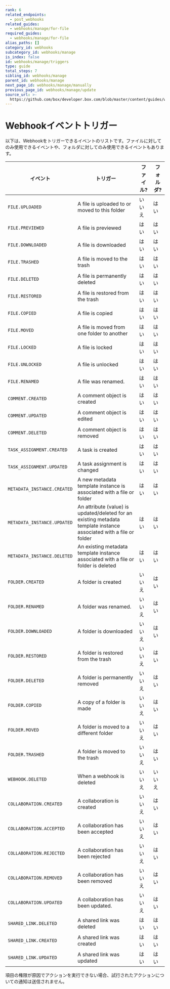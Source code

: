 ```yaml
---
rank: 6
related_endpoints:
  - post_webhooks
related_guides:
  - webhooks/manage/for-file
required_guides:
  - webhooks/manage/for-file
alias_paths: []
category_id: webhooks
subcategory_id: webhooks/manage
is_index: false
id: webhooks/manage/triggers
type: guide
total_steps: 7
sibling_id: webhooks/manage
parent_id: webhooks/manage
next_page_id: webhooks/manage/manually
previous_page_id: webhooks/manage/update
source_url: >-
  https://github.com/box/developer.box.com/blob/master/content/guides/webhooks/manage/triggers.md
---
```

# Webhookイベントトリガー

以下は、Webhookをトリガーできるイベントのリストです。ファイルに対してのみ使用できるイベントや、フォルダに対してのみ使用できるイベントもあります。

<!-- markdownlint-disable line-length -->

| イベント                        | トリガー                                                                                                                | ファイル? | フォルダ? |
| --------------------------- | ------------------------------------------------------------------------------------------------------------------- | ----- | ----- |
| `FILE.UPLOADED`             | A file is uploaded to or moved to this folder                                                                       | いいえ   | はい    |
| `FILE.PREVIEWED`            | A file is previewed                                                                                                 | はい    | はい    |
| `FILE.DOWNLOADED`           | A file is downloaded                                                                                                | はい    | はい    |
| `FILE.TRASHED`              | A file is moved to the trash                                                                                        | はい    | はい    |
| `FILE.DELETED`              | A file is permanently deleted                                                                                       | はい    | はい    |
| `FILE.RESTORED`             | A file is restored from the trash                                                                                   | はい    | はい    |
| `FILE.COPIED`               | A file is copied                                                                                                    | はい    | はい    |
| `FILE.MOVED`                | A file is moved from one folder to another                                                                          | はい    | はい    |
| `FILE.LOCKED`               | A file is locked                                                                                                    | はい    | はい    |
| `FILE.UNLOCKED`             | A file is unlocked                                                                                                  | はい    | はい    |
| `FILE.RENAMED`              | A file was renamed.                                                                                                 | はい    | はい    |
| `COMMENT.CREATED`           | A comment object is created                                                                                         | はい    | はい    |
| `COMMENT.UPDATED`           | A comment object is edited                                                                                          | はい    | はい    |
| `COMMENT.DELETED`           | A comment object is removed                                                                                         | はい    | はい    |
| `TASK_ASSIGNMENT.CREATED`   | A task is created                                                                                                   | はい    | はい    |
| `TASK_ASSIGNMENT.UPDATED`   | A task assignment is changed                                                                                        | はい    | はい    |
| `METADATA_INSTANCE.CREATED` | A new metadata template instance is associated with a file or folder                                                | はい    | はい    |
| `METADATA_INSTANCE.UPDATED` | An attribute (value) is updated/deleted for an existing metadata template instance associated with a file or folder | はい    | はい    |
| `METADATA_INSTANCE.DELETED` | An existing metadata template instance associated with a file or folder is deleted                                  | はい    | はい    |
| `FOLDER.CREATED`            | A folder is created                                                                                                 | いいえ   | はい    |
| `FOLDER.RENAMED`            | A folder was renamed.                                                                                               | いいえ   | はい    |
| `FOLDER.DOWNLOADED`         | A folder is downloaded                                                                                              | いいえ   | はい    |
| `FOLDER.RESTORED`           | A folder is restored from the trash                                                                                 | いいえ   | はい    |
| `FOLDER.DELETED`            | A folder is permanently removed                                                                                     | いいえ   | はい    |
| `FOLDER.COPIED`             | A copy of a folder is made                                                                                          | いいえ   | はい    |
| `FOLDER.MOVED`              | A folder is moved to a different folder                                                                             | いいえ   | はい    |
| `FOLDER.TRASHED`            | A folder is moved to the trash                                                                                      | いいえ   | はい    |
| `WEBHOOK.DELETED`           | When a webhook is deleted                                                                                           | いいえ   | いいえ   |
| `COLLABORATION.CREATED`     | A collaboration is created                                                                                          | いいえ   | はい    |
| `COLLABORATION.ACCEPTED`    | A collaboration has been accepted                                                                                   | いいえ   | はい    |
| `COLLABORATION.REJECTED`    | A collaboration has been rejected                                                                                   | いいえ   | はい    |
| `COLLABORATION.REMOVED`     | A collaboration has been removed                                                                                    | いいえ   | はい    |
| `COLLABORATION.UPDATED`     | A collaboration has been updated.                                                                                   | いいえ   | はい    |
| `SHARED_LINK.DELETED`       | A shared link was deleted                                                                                           | はい    | はい    |
| `SHARED_LINK.CREATED`       | A shared link was created                                                                                           | はい    | はい    |
| `SHARED_LINK.UPDATED`       | A shared link was updated                                                                                           | はい    | はい    |

<!-- markdownlint-enable line-length -->

<Message type="notice">

項目の権限が原因でアクションを実行できない場合、試行されたアクションについての通知は送信されません。

</Mesage>
